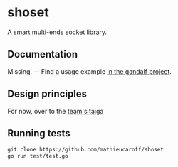 # shoset

A smart multi-ends socket library.

## Documentation

Missing. -- Find a usage example [in the gandalf project](https://github.com/mathieucaroff/gandalf-core/blob/master/aggregator/aggregator.go).

## Design principles

For now, over to the [team's taiga](https://taiga.orness.com/project/xavier-namt/wiki/shoset)

## Running tests

```txt
git clone https://github.com/mathieucaroff/shoset
go run test/test.go
```
